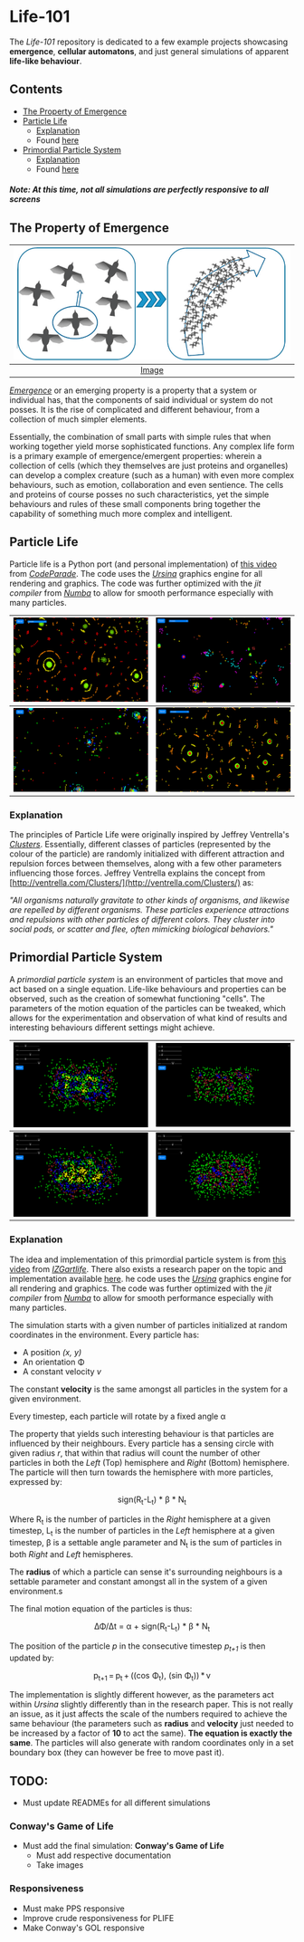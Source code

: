# Life-101

The *Life-101* repository is dedicated to a few example projects showcasing **emergence**, 
**cellular automatons**, and just general simulations of apparent **life-like behaviour**.

## Contents

- [The Property of Emergence](#The-Property-of-Emergence)
- [Particle Life](#Particle-Life)
	- [Explanation](#Explanation)
	- Found [here](./plife)
- [Primordial Particle System](Primordial-Particle-System)
	- [Explanation](#Explanation)
	- Found [here](./pps)

##### Note: At this time, not all simulations are perfectly responsive to all screens

## The Property of Emergence
| ![](./imgs/main_page/emergence_example.png) |
|:-:|
| [Image](https://www.researchgate.net/figure/Unexpected-emergent-behaviour-of-the-mass-on-the-example-of-a-bird-flock-Simple_fig8_278009687) |

[*Emergence*](https://necsi.edu/emergence#:~:text=In%20describing%20collective%20behaviors%2C%20emergence,relationships%20at%20a%20finer%20scale.) 
or an emerging property is a property that a system
or individual has, that the components of said individual or system do not posses. It is the rise of complicated and different behaviour, from a collection of much simpler elements.

Essentially, the combination of small parts with simple rules that when working together yield morse 
sophisticated functions. Any complex life form is a primary example of emergence/emergent properties:
wherein a collection of cells (which they themselves are just proteins and organelles) can develop 
a complex creature (such as a human) with even more complex behaviours, such as emotion, collaboration
and even sentience. The cells and proteins of course posses no such characteristics, yet the simple behaviours and rules of 
these small components bring together the capability of something much more complex and intelligent.

## Particle Life

Particle life is a Python port (and personal implementation) of [this video](https://www.youtube.com/watch?v=Z_zmZ23grXE&t=15s)
from [*CodeParade*](https://www.youtube.com/channel/UCrv269YwJzuZL3dH5PCgxUw). The code uses the [*Ursina*](https://www.ursinaengine.org/) graphics engine
for all rendering and graphics. The code was further optimized with the *jit compiler* from [*Numba*](http://numba.pydata.org/)
to allow for smooth performance especially with many particles.

| ![](./imgs/plife/cells-1.png) | ![](./imgs/plife/ecosystem-1.png) |
|:-:| :-: |
| ![](./imgs/plife/ecosystem-3.png)| ![](./imgs/plife/cells-2.png) |


### Explanation

The principles of Particle Life were originally inspired by Jeffrey Ventrella's [*Clusters*](http://www.ventrella.com/Clusters/). Essentially, different classes of particles (represented by the colour of the particle) are randomly initialized with different attraction and repulsion forces between themselves, along with a few other parameters influencing those forces. Jeffrey Ventrella explains the concept from [http://ventrella.com/Clusters/](http://ventrella.com/Clusters/) as:

*"All organisms naturally gravitate to other kinds of organisms, and likewise are repelled by different organisms. These particles experience attractions and repulsions with other particles of different colors. They cluster into social pods, or scatter and flee, often mimicking biological behaviors."*


## Primordial Particle System

A *primordial particle system* is an environment of particles that move and act based on a single equation. Life-like behaviours and properties can be observed, such as the creation of somewhat functioning "cells". The parameters of the motion equation of the particles can be tweaked, which allows for the experimentation and observation of what kind of results and interesting behaviours different settings might achieve.

| ![](./imgs/pps/pps-1.png) | ![](./imgs/pps/pps-2.png) |
|:-:| :-: |
| ![](./imgs/pps/pps-3.png)| ![](./imgs/pps/pps-4.png) |


### Explanation

The idea and implementation of this primordial particle system is from [this video](https://www.youtube.com/watch?v=makaJpLvbow) from *[IZGartlife](https://www.youtube.com/channel/UCBoryeFK_61rcKu8GNv6hLw)*. There also exists a research paper on the topic and implementation available [here](https://www.nature.com/articles/srep37969). he code uses the [*Ursina*](https://www.ursinaengine.org/) graphics engine
for all rendering and graphics. The code was further optimized with the *jit compiler* from [*Numba*](http://numba.pydata.org/)
to allow for smooth performance especially with many particles. 

The simulation starts with a given number of particles initialized at random coordinates in the environment. Every particle has:

- A position *(x, y)*
- An orientation &Phi;
- A constant velocity *v*

The constant **velocity** is the same amongst all particles in the system for a given environment.

Every timestep, each particle will rotate by a fixed angle &alpha;

The property that yields such interesting behaviour is that particles are influenced by their neighbours. Every particle has a sensing circle with given radius *r*, that within that radius will count the number of other particles in both the *Left* (Top) hemisphere and *Right* (Bottom) hemisphere. The particle will then turn towards the hemisphere with more particles, expressed by: 

<p align="center">sign(R<sub>t</sub>-L<sub>t</sub>) * &beta; * N<sub>t</sub></p>

Where R<sub>t</sub> is the number of particles in the *Right* hemisphere at a given timestep, L<sub>t</sub> is the number of particles in the *Left* hemisphere at a given timestep, &beta; is a settable angle parameter and N<sub>t</sub> is the sum of particles in both *Right* and *Left* hemispheres.

The **radius** of which a particle can sense it's surrounding neighbours is a settable parameter and constant amongst all in the system of a given environment.s

The final motion equation of the particles is thus:

<p align="center">&Delta;&Phi;/&Delta;t = &alpha; + sign(R<sub>t</sub>-L<sub>t</sub>) * &beta; * N<sub>t</sub></p>

The position of the particle *p* in the consecutive timestep *p<sub>t+1* is then updated by:

<p align="center">p<sub>t+1</sub> = p<sub>t</sub> + ((cos &Phi;<sub>t</sub>), (sin &Phi;<sub>t</sub>)) * v</p>

The implementation is slightly different however, as the parameters act within *Ursina* slightly differently than in the research paper. This is not really an issue, as it just affects the scale of the numbers required to achieve the same behaviour (the parameters such as **radius** and **velocity** just needed to be increased by a factor of **10** to act the same). **The equation is exactly the same**. The particles will also generate with random coordinates only in a set boundary box (they can however be free to move past it).


## TODO:

- Must update READMEs for all different simulations

### Conway's Game of Life

- Must add the final simulation: **Conway's Game of Life**
	- Must add respective documentation
	- Take images

### Responsiveness

- Must make PPS responsive
- Improve crude responsiveness for PLIFE
- Make Conway's GOL responsive
